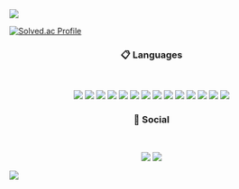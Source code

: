 <img src="https://capsule-render.vercel.app/api?type=waving&color=timeAuto&height=300&section=header" />




[![Solved.ac Profile](http://mazassumnida.wtf/api/v2/generate_badge?boj=whdfkr0630)](https://solved.ac/whdfkr0630/)

<h3 align="center"><b>📋 Languages </b></h3>
</br>

<p align="center">
<img src="https://img.shields.io/badge/python-3670A0?style=for-the-badge&logo=python&logoColor=ffdd54"/>
<img src="https://img.shields.io/badge/html5-%23E34F26.svg?style=for-the-badge&logo=html5&logoColor=white"/>
<img src="\https://img.shields.io/badge/css3-%231572B6.svg?style=for-the-badge&logo=css3&logoColor=white"/>  
	
<img src="https://img.shields.io/badge/java-%23ED8B00.svg?style=for-the-badge&logo=java&logoColor=white"/>
<img src="https://img.shields.io/badge/spring-%236DB33F.svg?style=for-the-badge&logo=spring&logoColor=white"/>

<img src="https://img.shields.io/badge/NPM-%23000000.svg?style=for-the-badge&logo=npm&logoColor=white"/>
<img src="https://img.shields.io/badge/MUI-%230081CB.svg?style=for-the-badge&logo=mui&logoColor=white"/>
<img src="https://img.shields.io/badge/expo-1C1E24?style=for-the-badge&logo=expo&logoColor=#D04A37"/>
<img src="https://img.shields.io/badge/node.js-6DA55F?style=for-the-badge&logo=node.js&logoColor=white"/>
<img src="https://img.shields.io/badge/react-%2320232a.svg?style=for-the-badge&logo=react&logoColor=%2361DAFB"/>
<img src="https://img.shields.io/badge/react_native-%2320232a.svg?style=for-the-badge&logo=react&logoColor=%2361DAFB"/>
<img src="https://img.shields.io/badge/mysql-%2300f.svg?style=for-the-badge&logo=mysql&logoColor=white"/>
<img src="https://img.shields.io/badge/Oracle-F80000?style=for-the-badge&logo=oracle&logoColor=white"/>
<img src="https://img.shields.io/badge/javascript-%23323330.svg?style=for-the-badge&logo=javascript&logoColor=%23F7DF1E"/>

</p>

<h3 align="center"><b>💬 Social </b></h3>
</br>
<p align="center">
<a href="https://www.instagram.com/sjr_0630"><img src="https://img.shields.io/badge/Instagram-%23E4405F.svg?style=for-the-badge&logo=Instagram&logoColor=white&link=https://www.instagram.com/sjr_0630"/></a>
<a href="https://velog.io/@youhyeoneee"><img src="http://img.shields.io/badge/-Velog-20c997?style=for-the-badge&link=https://velog.io/@whdkfr0630"/></a>
</p>
    
             
             
             
             
             
             
             
             

<img src="https://capsule-render.vercel.app/api?type=waving&color=timeAuto&height=200&section=footer"/>

                                                                                                                                    
                                                                                                                                                   
